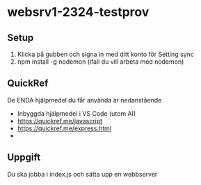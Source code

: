 # websrv1-2324-testprov

## Setup
1. Klicka på gubben och signa in med ditt konto för Setting sync
2. npm install -g nodemon (ifall du vill arbeta med nodemon)

## QuickRef
De ENDA hjälpmedel du får använda är nedanstående
- Inbyggda hjälpmedel i VS Code (utom AI)
- https://quickref.me/javascript
- https://quickref.me/express.html
- 

## Uppgift
Du ska jobba i index.js och sätta upp en webbserver
